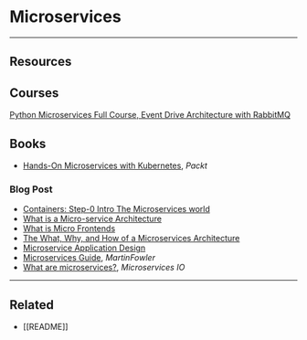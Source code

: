 # Microservices

---

## Resources

## Courses

[Python Microservices Full Course, Event Drive Architecture with RabbitMQ](https://www.youtube.com/watch?v=ddrucr_aAzA)

## Books

- [Hands-On Microservices with Kubernetes](https://www.packtpub.com/product/hands-on-microservices-with-kubernetes/9781789805468), _Packt_

### Blog Post

- [Containers: Step-0 Intro The Microservices world](https://mamonrasoolabdali.medium.com/containers-step-0-into-the-microservices-world-dd0fff41bdef)
- [What is a Micro-service Architecture](https://www.docker.com/resources/what-container)
- [What is Micro Frontends](https://www.gsavitha.in/posts/micro-frontends/)
- [The What, Why, and How of a Microservices Architecture](https://medium.com/hashmapinc/the-what-why-and-how-of-a-microservices-architecture-4179579423a9)
- [Microservice Application Design](https://docs.microsoft.com/en-us/dotnet/architecture/microservices/multi-container-microservice-net-applications/microservice-application-design)
- [Microservices Guide](https://martinfowler.com/microservices/), _MartinFowler_
- [What are microservices?](https://microservices.io/), _Microservices IO_

---

## Related

- [[README]]
